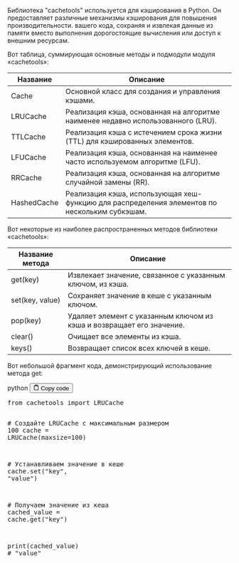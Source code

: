 <p>Библиотека "cachetools" используется для кэширования в Python.
Он предоставляет различные механизмы кэширования для повышения производительности.
вашего кода, сохраняя и извлекая данные из памяти вместо выполнения
дорогостоящие вычисления или доступ к внешним ресурсам.</p>
<p>Вот таблица, суммирующая основные методы и подмодули модуля «cachetools»:</p>
<table>
<thead>
<tr>
<th>Название</th>
<th>Описание</th>
</tr>
</thead>
<tbody>
<tr>
<td>Cache</td>
<td>Основной класс для создания и управления кэшами.</td>
</tr>
<tr>
<td>LRUCache</td>
<td>Реализация кэша, основанная на алгоритме наименее недавно использованного (LRU).</td>
</tr>
<tr>
<td>TTLCache</td>
<td>Реализация кэша с истечением срока жизни (TTL) для кэшированных элементов.</td>
</tr>
<tr>
<td>LFUCache</td>
<td>Реализация кэша, основанная на наименее часто используемом алгоритме (LFU).</td>
</tr>
<tr>
<td>RRCache</td>
<td>Реализация кэша, основанная на алгоритме случайной замены (RR).</td>
</tr>
<tr>
<td>HashedCache</td>
<td>Реализация кэша, использующая хеш-функцию для распределения элементов по нескольким субкэшам.</td>
</tr>
</tbody>
</table>
<p>Вот некоторые из наиболее распространенных методов библиотеки «cachetools»:</p>
<table>
<thead>
<tr>
<th>Название метода</th>
<th>Описание</th>
</tr>
</thead>
<tbody>
<tr>
<td>get(key)</td>
<td>Извлекает значение, связанное с указанным ключом, из кэша.</td>
</tr>
<tr>
<td>set(key, value)</td>
<td>Сохраняет значение в кеше с указанным ключом.</td>
</tr>
<tr>
<td>pop(key)</td>
<td>Удаляет элемент с указанным ключом из кэша и возвращает его значение.</td>
</tr>
<tr>
<td>clear()</td>
<td>Очищает все элементы из кэша.</td>
</tr>
<tr>
<td>keys()</td>
<td>Возвращает список всех ключей в кеше.</td>
</tr>
</tbody>
</table>
<p>Вот небольшой фрагмент кода, демонстрирующий использование метода get:</p>
<div class="code-element">
<div class="lang-line">
  <text>python</text>
  <button class="copy-button"
          id="coded484876f16f3304d19ed2bd7f73bdba5b"
          onclick="copyCode(coded484876f16f3304d19ed2bd7f73bdba5, coded484876f16f3304d19ed2bd7f73bdba5b)">
    <svg stroke="currentColor"
         fill="none"
         stroke-width="2"
         viewBox="0 0 24 24"
         stroke-linecap="round"
         stroke-linejoin="round"
         class="h-4 w-4"
         height="1em"
         width="1em"
         xmlns="http://www.w3.org/2000/svg">
      <path d="M16 4h2a2 2 0 0 1 2 2v14a2 2 0 0 1-2 2H6a2 2 0 0 1-2-2V6a2 2 0 0 1 2-2h2"></path>
      <rect x="8" y="2" width="8" height="4" rx="1" ry="1"></rect>
    </svg>
    <text>Copy code</text>
  </button>

</div>
<div class="code" id="coded484876f16f3304d19ed2bd7f73bdba5"><div class="highlight"><pre><span></span><span class="kn">from</span> <span class="nn">cachetools</span> <span class="kn">import</span> <span class="n">LRUCache</span>

<span class="c1"># Создайте LRUCache с максимальным размером 100</span>
<span class="n">cache</span> <span class="o">=</span> <span class="n">LRUCache</span><span class="p">(</span><span class="n">maxsize</span><span class="o">=</span><span class="mi">100</span><span class="p">)</span>

<span class="c1"># Устанавливаем значение в кеше</span>
<span class="n">cache</span><span class="o">.</span><span class="n">set</span><span class="p">(</span><span class="s2">&quot;key&quot;</span><span class="p">,</span> <span class="s2">&quot;value&quot;</span><span class="p">)</span>

<span class="c1"># Получаем значение из кеша</span>
<span class="n">cached_value</span> <span class="o">=</span> <span class="n">cache</span><span class="o">.</span><span class="n">get</span><span class="p">(</span><span class="s2">&quot;key&quot;</span><span class="p">)</span>

<span class="nb">print</span><span class="p">(</span><span class="n">cached_value</span><span class="p">)</span>  <span class="c1"># &quot;value&quot;</span>
</pre></div></div>
</div>